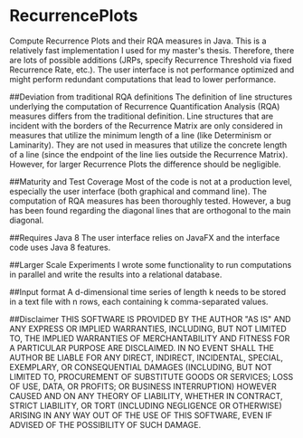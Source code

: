 # RecurrencePlots
Compute Recurrence Plots and their RQA measures in Java. This is a relatively fast implementation I used for my master's thesis. Therefore, there are lots of possible additions (JRPs, specify Recurrence Threshold via fixed Recurrence Rate, etc.).
The user interface is not performance optimized and might perform redundant computations that lead to lower performance.

##Deviation from traditional RQA definitions
The definition of line structures underlying the computation of Recurrence Quantification Analysis (RQA) measures differs from the traditional definition.
Line structures that are incident with the borders of the Recurrence Matrix are only considered in measures that utilize the minimum length of a line (like Determinism or Laminarity).
They are not used in measures that utilize the concrete length of a line (since the endpoint of the line lies outside the Recurrence Matrix).
However, for larger Recurrence Plots the difference should be negligible.

##Maturity and Test Coverage
Most of the code is not at a production level, especially the user interface (both graphical and command line).
The computation of RQA measures has been thoroughly tested. However, a bug has been found regarding the diagonal lines that are orthogonal to the main diagonal.

##Requires Java 8
The user interface relies on JavaFX and the interface code uses Java 8 features.

##Larger Scale Experiments
I wrote some functionality to run computations in parallel and write the results into a relational database. 

##Input format
A d-dimensional time series of length k needs to be stored in a text file with n rows, each containing k comma-separated values.

##Disclaimer
THIS SOFTWARE IS PROVIDED BY THE AUTHOR "AS IS" AND ANY EXPRESS OR IMPLIED WARRANTIES, INCLUDING, BUT NOT LIMITED TO, THE IMPLIED WARRANTIES OF MERCHANTABILITY AND FITNESS FOR A PARTICULAR PURPOSE ARE DISCLAIMED. IN NO EVENT SHALL THE AUTHOR BE LIABLE FOR ANY DIRECT, INDIRECT, INCIDENTAL, SPECIAL, EXEMPLARY, OR CONSEQUENTIAL DAMAGES (INCLUDING, BUT NOT LIMITED TO, PROCUREMENT OF SUBSTITUTE GOODS OR SERVICES; LOSS OF USE, DATA, OR PROFITS; OR BUSINESS INTERRUPTION) HOWEVER CAUSED AND ON ANY THEORY OF LIABILITY, WHETHER IN CONTRACT, STRICT LIABILITY, OR TORT (INCLUDING NEGLIGENCE OR OTHERWISE) ARISING IN ANY WAY OUT OF THE USE OF THIS SOFTWARE, EVEN IF ADVISED OF THE POSSIBILITY OF SUCH DAMAGE.